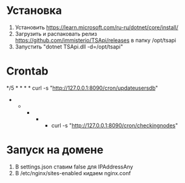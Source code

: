 # Установка
1. Установить https://learn.microsoft.com/ru-ru/dotnet/core/install/
2. Загрузить и распаковать релиз https://github.com/immisterio/TSApi/releases в папку /opt/tsapi
3. Запустить "dotnet TSApi.dll -d=/opt/tsapi"


# Crontab
*/5 *   *   *   *    curl -s "http://127.0.0.1:8090/cron/updateusersdb"
*   *   *   *   *    curl -s "http://127.0.0.1:8090/cron/checkingnodes"


# Запуск на домене
1. В settings.json ставим false для IPAddressAny
2. В /etc/nginx/sites-enabled кидаем nginx.conf
